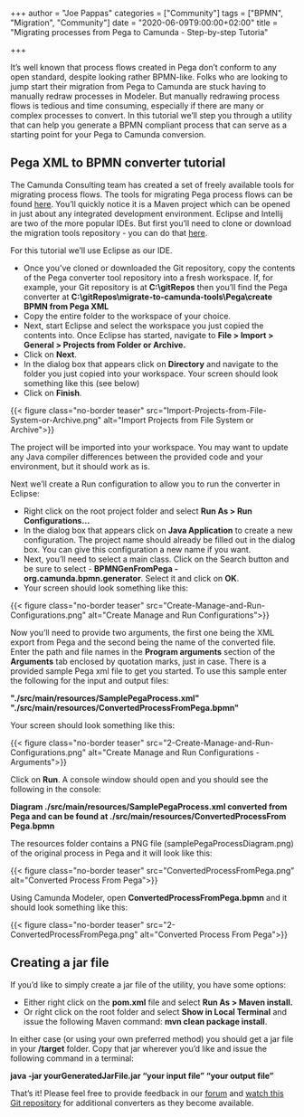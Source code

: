 +++
author = "Joe Pappas"
categories = ["Community"]
tags = ["BPMN", "Migration", "Community"]
date = "2020-06-09T9:00:00+02:00"
title = "Migrating processes from Pega to Camunda - Step-by-step Tutoria"

+++

It’s well known that process flows created in Pega don’t conform to any open standard, despite looking rather BPMN-like. Folks who are looking to jump start their migration from Pega to Camunda are stuck having to manually redraw processes in Modeler. But manually redrawing process flows is tedious and time consuming, especially if there are many or complex processes to convert. In this tutorial we’ll step you through a utility that can help you generate a BPMN compliant process that can serve as a starting point for your Pega to Camunda conversion.

<!--more-->

## Pega XML to BPMN converter tutorial

The Camunda Consulting team has created a set of freely available tools for migrating process flows. The tools for migrating Pega process flows can be found [here](https://github.com/camunda-consulting/migrate-to-camunda-tools/tree/master/Pega/create%20BPMN%20from%20Pega%20XML). You’ll quickly notice it is a Maven project which can be opened in just about any integrated development environment. Eclipse and Intellij are two of the more popular IDEs. But first you’ll need to clone or download the migration tools repository - you can do that [here](https://github.com/camunda-consulting/migrate-to-camunda-tools).

For this tutorial we’ll use Eclipse as our IDE.

* Once you’ve cloned or downloaded the Git repository, copy the contents of the Pega converter tool repository into a fresh workspace. If, for example, your Git repository is at __C:\gitRepos__ then you’ll find the Pega converter at __C:\gitRepos\migrate-to-camunda-tools\Pega\create BPMN from Pega XML__
* Copy the entire folder to the workspace of your choice.
* Next, start Eclipse and select the workspace you just copied the contents into. Once Eclipse has started, navigate to __File > Import > General > Projects from Folder or Archive.__
* Click on __Next__.
* In the dialog box that appears click on __Directory__ and navigate to the folder you just copied into your workspace. Your screen should look something like this (see below)
* Click on __Finish__.

{{< figure class="no-border teaser" src="Import-Projects-from-File-System-or-Archive.png" alt="Import Projects from File System or Archive">}}

The project will be imported into your workspace. You may want to update any Java compiler differences between the provided code and your environment, but it should work as is.

Next we’ll create a Run configuration to allow you to run the converter in Eclipse:

* Right click on the root project folder and select __Run As > Run Configurations…__
* In the dialog box that appears click on __Java Application__ to create a new configuration. The project name should already be filled out in the dialog box. You can give this configuration a new name if you want.
* Next, you’ll need to select a main class. Click on the Search button and be sure to select - __BPMNGenFromPega - org.camunda.bpmn.generator__. Select it and click on __OK__.
* Your screen should look something like this:

{{< figure class="no-border teaser" src="Create-Manage-and-Run-Configurations.png" alt="Create Manage and Run Configurations">}}

Now you’ll need to provide two arguments, the first one being the XML export from Pega and the second being the name of the converted file. Enter the path and file names in the __Program arguments__ section of the __Arguments__ tab enclosed by quotation marks, just in case. There is a provided sample Pega xml file to get you started. To use this sample enter the following for the input and output files:

__"./src/main/resources/SamplePegaProcess.xml"  "./src/main/resources/ConvertedProcessFromPega.bpmn"__

Your screen should look something like this:

{{< figure class="no-border teaser" src="2-Create-Manage-and-Run-Configurations.png" alt="Create Manage and Run Configurations - Arguments">}}

Click on __Run__. A console window should open and you should see the following in the console:

__Diagram ./src/main/resources/SamplePegaProcess.xml converted from Pega and can be found at ./src/main/resources/ConvertedProcessFrom Pega.bpmn__

The resources folder contains a PNG file (samplePegaProcessDiagram.png) of the original process in Pega and it will look like this:

{{< figure class="no-border teaser" src="ConvertedProcessFromPega.png" alt="Converted Process From Pega">}}

Using Camunda Modeler, open __ConvertedProcessFromPega.bpmn__ and it should look something like this:

{{< figure class="no-border teaser" src="2-ConvertedProcessFromPega.png" alt="Converted Process From Pega">}}

## Creating a jar file

If you’d like to simply create a jar file of the utility, you have some options:

* Either right click on the __pom.xml__ file and select __Run As > Maven install.__
* Or right click on the root folder and select __Show in Local Terminal__ and issue the following Maven command: __mvn clean package install__.

In either case (or using your own preferred method) you should get a jar file in your __/target__ folder. Copy that jar wherever you’d like and issue the following command in a terminal:

__java -jar yourGeneratedJarFile.jar “your input file” “your output file”__

That’s it! Please feel free to provide feedback in our [forum](https://forum.camunda.org/) and [watch this Git repository](https://github.com/camunda-consulting/migrate-to-camunda-tools) for additional converters as they become available.
